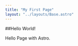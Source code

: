 ```yaml
---
title: "My First Page"
layout: "../layouts/Base.astro"
---
```


##Hello World!

Hello Page with Astro.